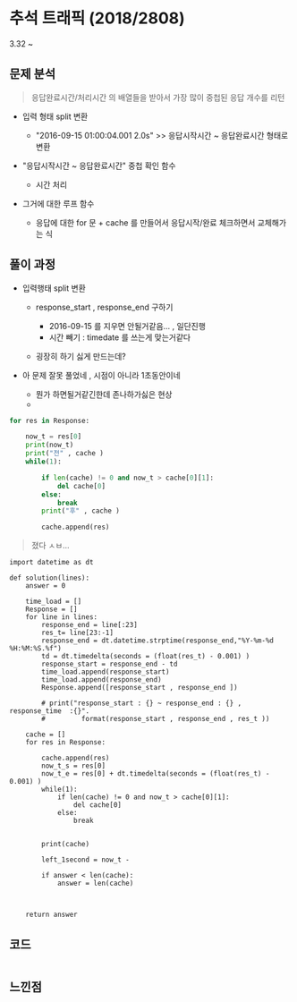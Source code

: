 # 추석 트래픽 (2018/2808)

3.32 ~ 



## 문제 분석

>응답완료시간/처리시간 의 배열들을 받아서 가장 많이 중첩된 응답 개수를 리턴 

- 입력 형태 split 변환
  - "2016-09-15 01:00:04.001 2.0s"  >> 응답시작시간 ~ 응답완료시간 형태로 변환

- "응답시작시간 ~ 응답완료시간" 중첩 확인 함수
  -  시간 처리

- 그거에 대한 루프 함수
  - 응답에 대한 for 문 + cache 를 만들어서 응답시작/완료 체크하면서 교체해가는 식  



## 풀이 과정



- 입력행태 split 변환

  - response_start , response_end 구하기
    - 2016-09-15 를 지우면 안될거같음... , 일단진행
    - 시간 빼기 : timedate 를 쓰는게 맞는거같다

  - 굉장히 하기 싫게 만드는데?



- 아 문제 잘못 풀었네 , 시점이 아니라 1초동안이네
  - 뭔가 하면될거같긴한데 존나하가싫은 현상
  - 

```python
for res in Response:

    now_t = res[0]
    print(now_t)
    print("전" , cache )
    while(1):

        if len(cache) != 0 and now_t > cache[0][1]:
            del cache[0]
        else:
            break
        print("후" , cache )  

        cache.append(res)
```



> 졌다 ㅅㅂ...

```
import datetime as dt

def solution(lines):
    answer = 0

    time_load = []
    Response = []
    for line in lines:
        response_end = line[:23]
        res_t= line[23:-1]
        response_end = dt.datetime.strptime(response_end,"%Y-%m-%d %H:%M:%S.%f")
        td = dt.timedelta(seconds = (float(res_t) - 0.001) )
        response_start = response_end - td
        time_load.append(response_start)
        time_load.append(response_end)
        Response.append([response_start , response_end ])

        # print("response_start : {} ~ response_end : {} , response_time  :{}".
        #         format(response_start , response_end , res_t ))

    cache = []
    for res in Response:
        
        cache.append(res)
        now_t_s = res[0]
        now_t_e = res[0] + dt.timedelta(seconds = (float(res_t) - 0.001) )
        while(1):
            if len(cache) != 0 and now_t > cache[0][1]:
                del cache[0]
            else:
                break
                
       
        print(cache)
        
        left_1second = now_t -
        
        if answer < len(cache):
            answer = len(cache)
        
        
        
    return answer
```








## 코드



```python


```



## 느낀점

